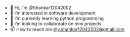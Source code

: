 - 👋 Hi, I’m @Shankar12042002
- 👀 I’m interested in software development
- 🌱 I’m currently learning python programming
- 💞️ I’m looking to collaborate on mini projects
- 📫 How to reach me @v.shankar12042002@gmail.com

<!---
Shankar12042002/Shankar12042002 is a ✨ special ✨ repository because its `README.md` (this file) appears on your GitHub profile.
You can click the Preview link to take a look at your changes.
--->
